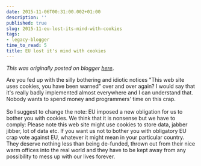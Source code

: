 ```yaml
---
date: 2015-11-06T00:31:00.002+01:00
description: ''
published: true
slug: 2015-11-eu-lost-its-mind-with-cookies
tags:
- legacy-blogger
time_to_read: 5
title: EU lost it's mind with cookies
---
```


*This was originally posted on blogger [here](https://snarkybrill.blogspot.com/2015/11/eu-lost-its-mind-with-cookies.html)*.

Are you fed up with the silly bothering and idiotic notices "This web site uses cookies, you have been warned" over and over again? I would say that it's really badly implemented almost everywhere and I can understand that. Nobody wants to spend money and programmers' time on this crap.<br />
<br />
So I suggest to change the note: EU imposed a new obligation for us to bother you with cookies. We think that it is nonsense but we have to comply: Please note this web site might use cookies to store data, jabber jibber, lot of data etc. If you want us not to bother you with obligatory EU crap vote against EU, whatever it might mean in your particular country. They deserve nothing less than being de-funded, thrown out from their nice warm offices into the real world and they have to be kept away from any possibility to mess up with our lives forever.